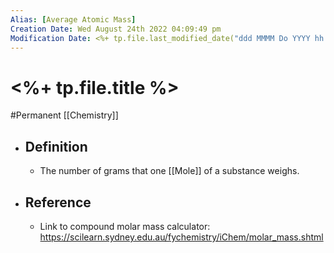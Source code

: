 ```yaml
---
Alias: [Average Atomic Mass]
Creation Date: Wed August 24th 2022 04:09:49 pm 
Modification Date: <%+ tp.file.last_modified_date("ddd MMMM Do YYYY hh:mm:ss a") %>
---
```

# <%+ tp.file.title %>
#Permanent [[Chemistry]]

- ## Definition
	- The number of grams that one [[Mole]] of a substance weighs.
- ## Reference
	- Link to compound molar mass calculator: https://scilearn.sydney.edu.au/fychemistry/iChem/molar_mass.shtml